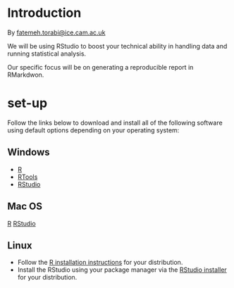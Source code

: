 # Introduction
By fatemeh.torabi@ice.cam.ac.uk

We will be using RStudio to boost your technical ability in handling data and running statistical analysis. 

Our specific focus will be on generating a reproducible report in RMarkdwon. 



# set-up

Follow the links below to download and install all of the following software using default options depending on your operating system: 

## Windows
* [R](https://cran.r-project.org/bin/windows/base/release.html)
* [RTools](https://cran.r-project.org/bin/windows/Rtools/)
* [RStudio](https://www.rstudio.com/products/rstudio/download/#download)

## Mac OS
[R](https://cran.r-project.org/bin/macosx/)
[RStudio](https://www.rstudio.com/products/rstudio/download/#download)

## Linux
* Follow the [R installation instructions](https://cambiotraining.github.io/experimental-design/setup.html#:~:text=Go%20to%20the,your%20package%20manager.) for your distribution.
* Install the RStudio using your package manager via the [RStudio installer](https://www.rstudio.com/products/rstudio/download/#download) for your distribution.


